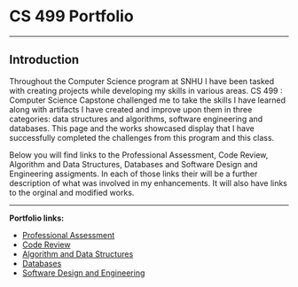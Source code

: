 
# CS 499 Portfolio
---

## Introduction

Throughout the Computer Science program at SNHU I have been tasked with creating projects while developing my skills in various areas.  CS 499 : Computer Science Capstone challenged me to take the skills I have learned along with artifacts I have created and improve upon them in three categories: data structures and algorithms, software engineering and databases.  This page and the works showcased display that I have successfully completed the challenges from this program and this class.

Below you will find links to the Professional Assessment, Code Review, Algorithm and Data Structures, Databases and Software Design and Engineering assigments. In each of those links their will be a further description of what was involved in my enhancements. It will also have links to the orginal and modified works.

---

**Portfolio links:**
- [Professional Assessment](https://katieescholten.github.io/KScapstone.github.io/ProfessionalAssessment.html)
- [Code Review](https://youtu.be/gfZkRcxmfgI)
- [Algorithm and Data Structures](https://katieescholten.github.io/KScapstone.github.io/algorithm_and_data_structures/algorithm_and_datastructures.html)
- [Databases](https://katieescholten.github.io/KScapstone.github.io/databases/databases.html)
- [Software Design and Engineering](https://katieescholten.github.io/KScapstone.github.io/software_design_and_engineering/software_design_and_engineering.html)












